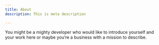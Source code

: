 ```yaml
---
title: About
description: This is meta description

---
```

You might be a mighty developer who would like to introduce yourself and your work here or maybe you’re a business with a mission to describe.